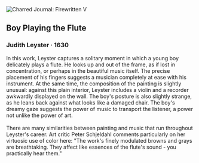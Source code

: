 <div class="artwork-of-the-day">
  <div class="container">
    <div class="img-wrapper">
      <img
        src="https://uploads0.wikiart.org/00443/images/judith-leyster/1630boy-playing-the-flute2-1630s.jpg!Large.jpg"
        alt="Charred Journal: Firewritten V" />
    </div>
    <div class="artwork-detail">
      <div class="artwork-origin"> 
        <h2 class="artwork-name">Boy Playing the Flute</h2>
        <h3 class="artist">
          Judith Leyster
                    ·  1630
        </h3>
      </div>
      <p class="description">
        <span class="artwork-description-text ng-binding" ng-bind-html="viewModel.ArtworkOfTheDay.Description | unsafe">In this work, Leyster captures a solitary moment in which a young boy delicately plays a flute. He looks up and out of the frame, as if lost in concentration, or perhaps in the beautiful music itself. The precise placement of his fingers suggests a musician completely at ease with his instrument. At the same time, the composition of the painting is slightly unusual: against this plain interior, Leyster includes a violin and a recorder awkwardly displayed on the wall. The boy's posture is also slightly strange, as he leans back against what looks like a damaged chair. The boy's dreamy gaze suggests the power of music to transport the listener, a power not unlike the power of art.<br><br>There are many similarities between painting and music that run throughout Leyster's career. Art critic Peter Schjeldahl comments particularly on her virtuosic use of color here: "The work's finely modulated browns and grays are breathtaking. They affect like essences of the flute's sound - you practically hear them."</span>
                        <div class="text-shadow-container" ng-show="showShadow" style=""></div>
      </p>
    </div>
  </div>

</div>
